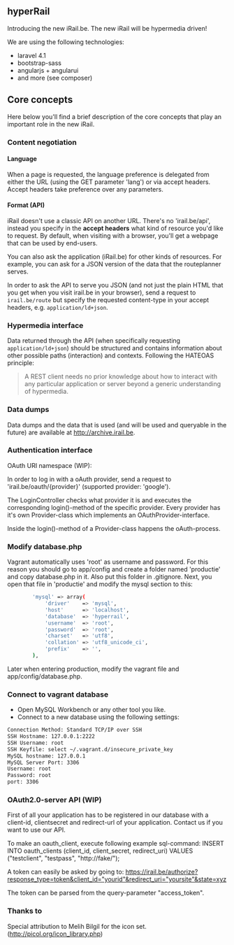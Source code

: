 ## hyperRail

Introducing the new iRail.be. The new iRail will be hypermedia driven!

We are using the following technologies:

- laravel 4.1
- bootstrap-sass
- angularjs + angularui
- and more (see composer)

## Core concepts

Here below you'll find a brief description of the core concepts that play an important role in the new iRail.

### Content negotiation

#### Language

When a page is requested, the language preference is delegated from either the URL (using the GET parameter 'lang') or via accept headers. Accept headers take preference over any parameters.

#### Format (API)

iRail doesn't use a classic API on another URL. There's no 'irail.be/api', instead you specify in the **accept headers** what kind of resource you'd like to request. By default, when visiting with a browser, you'll get a webpage that can be used by end-users.

You can also ask the application (iRail.be) for other kinds of resources. For example, you can ask for a JSON version of the data that the routeplanner serves.

In order to ask the API to serve you JSON (and not just the plain HTML that you get when you visit irail.be in your browser), send a request to `irail.be/route` but specify the requested content-type in your accept headers, e.g. `application/ld+json`.

### Hypermedia interface

Data returned through the API (when specifically requesting `application/ld+json`) should be structured and contains information about other possible paths (interaction) and contexts. Following the HATEOAS principle: 

> A REST client needs no prior knowledge about how to interact with any particular application or server beyond a generic understanding of hypermedia.

### Data dumps

Data dumps and the data that is used (and will be used and queryable in the future) are available at <a href="http://archive.irail.be">http://archive.irail.be</a>.

### Authentication interface

OAuth URI namespace (WIP): 

In order to log in with a oAuth provider, send a request to 'irail.be/oauth/{provider}' (supported provider: 'google'). 

The LoginController checks what provider it is and executes the corresponding login()-method of the specific provider. Every provider has it's own Provider-class which implements an OAuthProvider-interface.

Inside the login()-method of a Provider-class happens the oAuth-process.


### Modify database.php 
Vagrant automatically uses 'root' as username and password. For this reason you should go to app/config and create a folder named 'productie' and copy database.php in it.
Also put this folder in .gitignore.
Next, you open that file in 'productie' and modify the mysql section to this:

```bash
		'mysql' => array(
			'driver'    => 'mysql',
			'host'      => 'localhost',
			'database'  => 'hyperrail',
			'username'  => 'root',
			'password'  => 'root',
			'charset'   => 'utf8',
			'collation' => 'utf8_unicode_ci',
			'prefix'    => '',
		),
```

Later when entering production, modify the vagrant file and app/config/database.php.

### Connect to vagrant database

* Open MySQL Workbench or any other tool you like.
* Connect to a new database using the following settings:

```bash
Connection Method: Standard TCP/IP over SSH
SSH Hostname: 127.0.0.1:2222
SSH Username: root
SSH Keyfile: select ~/.vagrant.d/insecure_private_key
MySQL hostname: 127.0.0.1
MySQL Server Port: 3306
Username: root
Password: root
port: 3306
```
### OAuth2.0-server API (WIP)

First of all your application has to be registered in our database with a client-id, clientsecret and redirect-url of your application. Contact us if you want to use our API.

To make an oauth_client, execute following example sql-command:
INSERT INTO oauth_clients (client_id, client_secret, redirect_uri) VALUES ("testclient", "testpass", "http://fake/");


A token can easily be asked by going to:
https://irail.be/authorize?response_type=token&client_id="yourid"&redirect_uri="yoursite"&state=xyz

The token can be parsed from the query-parameter "access_token".

### Thanks to

Special attribution to Melih Bilgil for the icon set. (http://picol.org/icon_library.php)

